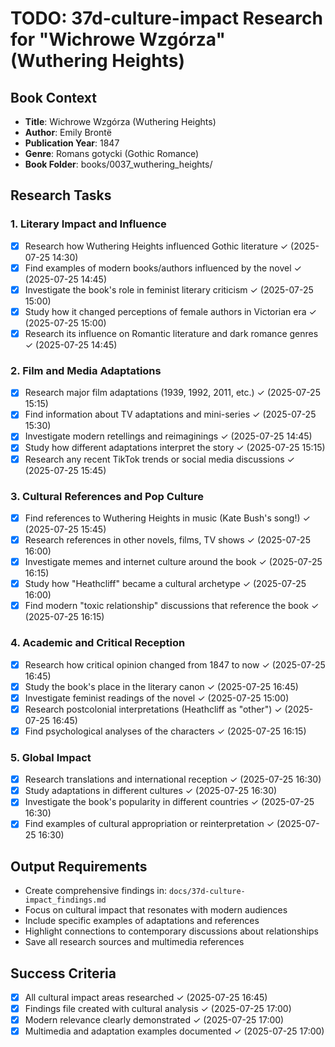 # TODO: 37d-culture-impact Research for "Wichrowe Wzgórza" (Wuthering Heights)

## Book Context
- **Title**: Wichrowe Wzgórza (Wuthering Heights)
- **Author**: Emily Brontë
- **Publication Year**: 1847
- **Genre**: Romans gotycki (Gothic Romance)
- **Book Folder**: books/0037_wuthering_heights/

## Research Tasks

### 1. Literary Impact and Influence
- [x] Research how Wuthering Heights influenced Gothic literature ✓ (2025-07-25 14:30)
- [x] Find examples of modern books/authors influenced by the novel ✓ (2025-07-25 14:45)
- [x] Investigate the book's role in feminist literary criticism ✓ (2025-07-25 15:00)
- [x] Study how it changed perceptions of female authors in Victorian era ✓ (2025-07-25 15:00)
- [x] Research its influence on Romantic literature and dark romance genres ✓ (2025-07-25 14:45)

### 2. Film and Media Adaptations
- [x] Research major film adaptations (1939, 1992, 2011, etc.) ✓ (2025-07-25 15:15)
- [x] Find information about TV adaptations and mini-series ✓ (2025-07-25 15:30)
- [x] Investigate modern retellings and reimaginings ✓ (2025-07-25 14:45)
- [x] Study how different adaptations interpret the story ✓ (2025-07-25 15:15)
- [x] Research any recent TikTok trends or social media discussions ✓ (2025-07-25 15:45)

### 3. Cultural References and Pop Culture
- [x] Find references to Wuthering Heights in music (Kate Bush's song!) ✓ (2025-07-25 15:45)
- [x] Research references in other novels, films, TV shows ✓ (2025-07-25 16:00)
- [x] Investigate memes and internet culture around the book ✓ (2025-07-25 16:15)
- [x] Study how "Heathcliff" became a cultural archetype ✓ (2025-07-25 16:00)
- [x] Find modern "toxic relationship" discussions that reference the book ✓ (2025-07-25 16:15)

### 4. Academic and Critical Reception
- [x] Research how critical opinion changed from 1847 to now ✓ (2025-07-25 16:45)
- [x] Study the book's place in the literary canon ✓ (2025-07-25 16:45)
- [x] Investigate feminist readings of the novel ✓ (2025-07-25 15:00)
- [x] Research postcolonial interpretations (Heathcliff as "other") ✓ (2025-07-25 16:45)
- [x] Find psychological analyses of the characters ✓ (2025-07-25 16:15)

### 5. Global Impact
- [x] Research translations and international reception ✓ (2025-07-25 16:30)
- [x] Study adaptations in different cultures ✓ (2025-07-25 16:30)
- [x] Investigate the book's popularity in different countries ✓ (2025-07-25 16:30)
- [x] Find examples of cultural appropriation or reinterpretation ✓ (2025-07-25 16:30)

## Output Requirements
- Create comprehensive findings in: `docs/37d-culture-impact_findings.md`
- Focus on cultural impact that resonates with modern audiences
- Include specific examples of adaptations and references
- Highlight connections to contemporary discussions about relationships
- Save all research sources and multimedia references

## Success Criteria
- [x] All cultural impact areas researched ✓ (2025-07-25 16:45)
- [x] Findings file created with cultural analysis ✓ (2025-07-25 17:00)
- [x] Modern relevance clearly demonstrated ✓ (2025-07-25 17:00)
- [x] Multimedia and adaptation examples documented ✓ (2025-07-25 17:00)